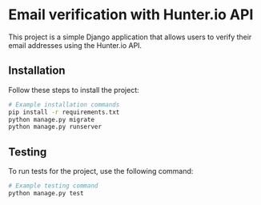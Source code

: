 # Email verification with Hunter.io API

This project is a simple Django application that allows users to verify their email addresses using the Hunter.io API.

## Installation

Follow these steps to install the project:

```bash
# Example installation commands
pip install -r requirements.txt
python manage.py migrate
python manage.py runserver
```
## Testing

To run tests for the project, use the following command:

```bash
# Example testing command
python manage.py test
```